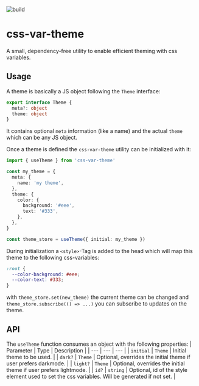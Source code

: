![build](https://github.com/gobeli/css-var-theme/workflows/build/badge.svg)

# css-var-theme

A small, dependency-free utility to enable efficient theming with css variables.

## Usage

A theme is basically a JS object following the `Theme` interface:

```ts
export interface Theme {
  meta?: object
  theme: object
}
```

It contains optional `meta` information (like a name) and the actual `theme` which can be any JS object.

Once a theme is defined the `css-var-theme` utility can be initialized with it:

```ts
import { useTheme } from 'css-var-theme'

const my_theme = {
  meta: {
    name: 'my theme',
  },
  theme: {
    color: {
      background: '#eee',
      text: '#333',
    },
  },
}

const theme_store = useTheme({ initial: my_theme })
```

During initialization a `<style>`-Tag is added to the head which will map this theme to the following css-variables:

```css
:root {
  --color-background: #eee;
  --color-text: #333;
}
```

with `theme_store.set(new_theme)` the current theme can be changed and `theme_store.subscribe(() => ...)` you can subscribe to updates on the theme.

## API

The `useTheme` function consumes an object with the following properties:
| Parameter | Type | Description |
| --- | --- | --- |
| `initial` | `Theme` | Initial theme to be used. |
| `dark?` | `Theme` | Optional, overrides the initial theme if user prefers darkmode. |
| `light?` | `Theme` | Optional, overrides the initial theme if user prefers lightmode. |
| `id?` | `string` | Optional, id of the style element used to set the css variables. Will be generated if not set. |
